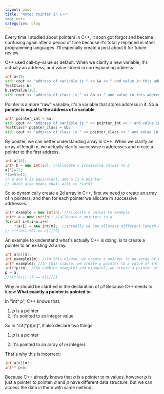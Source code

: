 ```yaml
---
layout: post
title: "Note: Pointer in C++"
tag: note
categories: blog
---
```


Every time I studied about pointers in C++, it soon got forgot and became confusing again after a period of time because it's totally replaced in other programming languages. I'll especially create a post about it for future review.

C++ used call-by-value as default. When we clarify a new variable, it's actually an address, and value stored in corresponding address.

```c++
int a=10;
std::cout << "address of variable is " << &a << " and value in this address is " << a << std::endl;
TestClass b;
b.setValue(10);
std::cout << "address of class is " << &b << " and value in this address is " << b.getValue() << std::endl;
```

Pointer is a more "raw" variable, it's a variable that stores address in it. So **a pointer is equal to the address of a variable**.

```C++
int* pointer_int = &a;
std::cout << "address of variable is " << pointer_int << " and value in this address is " << *pointer_int << std::endl;
TestClass* pointer_class = &b;
std::cout << "address of class is " << pointer_class << " and value in this address is " << pointer_class->getValue() << std::endl;
```

By pointer, we can better understanding array in C++. When we clarify an array of length n, we actually clarify successive n addresses and create a pointer to the first address.

```C++
int a[10];
int* b = new int[10]; //allocate n successive values to b
a[5]=12;
*(b+5)=12;
// a and b is equivalent, and a is a pointer
// which also means that: a[5] == *(a+5)
```

So to dynamically create a 2d array in C++, first we need to create an array of n pointers, and then for each pointer we allocate m successive addresses.

```C++
int* example = new int[n]; //allocate n values to example
int** a = new int*[n]; //allocate n pointers to a
for(int i=0;i<n;i++)
    *(a+i) = new int[m];  //actually we can allocate different length of array for each pointer
// *(*(a+1)+2) == a[1][2]
```

An example to understand what's actually C++ is doing, is to create a pointer to an existing 2d array.

```C++
int a[n][m];
int example1[m]; //In this clause, we create a pointer to an array of m elements.
int* example2; //In this clause, we create a pointer to a value of int.
int(*p)[m]; //So combine example1 and example2, we create a pointer of type int*, and this is a pointer to an array of m elements. 
p = a;
//*(*(p+1)+2) == a[1][2]

```

Why m should be clarified in the declaration of p? Because C++ needs to know **What exactly a pointer is pointed to**.

In "int* p", C++ knows that:

1. *p* is a pointer
2. It's pointed to an integer value

So in "int(*p)[m]", it also declare two things:

1. *p* is a pointer

2. It's pointed to an array of *m* integers

That's why this is incorrect:

```C++
int a[n][m];
int** p=a;
```

Because C++ already knows that *a* is a pointer to m values, however *p* is just a pointer to pointer. *a* and *p* have different data structure, but we can access the data in them with same method.
